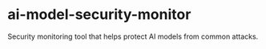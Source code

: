 # ai-model-security-monitor
Security monitoring tool that helps protect AI models from common attacks. 
